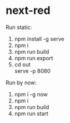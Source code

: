 # next-red

Run static:
1. npm install -g serve
2. npm i
3. npm run build
4. npm run export
5. cd out \
   serve -p 8080

Run by now:
1. npm i -g now
3. npm i
4. npm run build
5. npm run start
